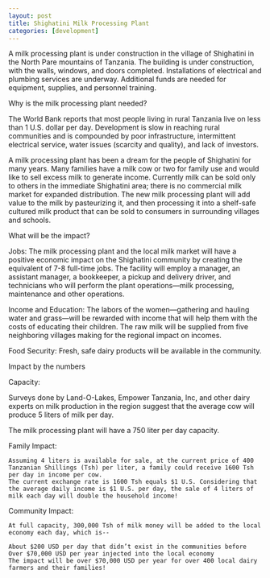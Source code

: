 ```yaml
---
layout: post
title: Shighatini Milk Processing Plant
categories: [development]
---
```

A milk processing plant is under construction in the village of Shighatini in the North Pare mountains of Tanzania. The building is under construction, with the walls, windows, and doors completed. Installations of electrical and plumbing services are underway. Additional funds are needed for equipment, supplies, and personnel training.


Why is the milk processing plant needed?

The World Bank reports that most people living in rural Tanzania live on less than 1 U.S. dollar per day. Development is slow in reaching rural communities and is compounded by poor infrastructure, intermittent electrical service, water issues (scarcity and quality), and lack of investors.

A milk processing plant has been a dream for the people of Shighatini for many years. Many families have a milk cow or two for family use and would like to sell excess milk to generate income. Currently milk can be sold only to others in the immediate Shighatini area; there is no commercial milk market for expanded distribution. The new milk processing plant will add value to the milk by pasteurizing it, and then processing it into a shelf-safe cultured milk product that can be sold to consumers in surrounding villages and schools.


What will be the impact?

Jobs: The milk processing plant and the local milk market will have a positive economic impact on the Shighatini community by creating the equivalent of 7-8 full-time jobs. The facility will employ a manager, an assistant manager, a bookkeeper, a pickup and delivery driver, and technicians who will perform the plant operations—milk processing, maintenance and other operations.

Income and Education: The labors of the women—gathering and hauling water and grass—will be rewarded with income that will help them with the costs of educating their children. The raw milk will be supplied from five neighboring villages making for the regional impact on incomes.

Food Security: Fresh, safe dairy products will be available in the community.

Impact by the numbers

Capacity:

Surveys done by Land-O-Lakes, Empower Tanzania, Inc, and other dairy experts on milk production in the region suggest that the average cow will produce 5 liters of milk per day.

The milk processing plant will have a 750 liter per day capacity.

Family Impact:

	Assuming 4 liters is available for sale, at the current price of 400 Tanzanian Shillings (Tsh) per liter, a family could receive 1600 Tsh per day in income per cow.
	The current exchange rate is 1600 Tsh equals $1 U.S. Considering that the average daily income is $1 U.S. per day, the sale of 4 liters of milk each day will double the household income!

Community Impact:

	At full capacity, 300,000 Tsh of milk money will be added to the local economy each day, which is--

	About $200 USD per day that didn’t exist in the communities before
	Over $70,000 USD per year injected into the local economy
	The impact will be over $70,000 USD per year for over 400 local dairy farmers and their families!



